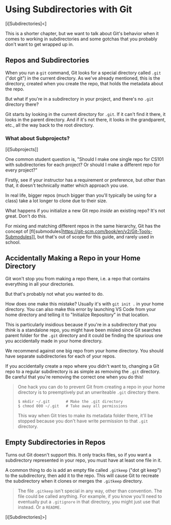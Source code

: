 # Using Subdirectories with Git

[i[Subdirectories]<]

This is a shorter chapter, but we want to talk about Git's behavior when
it comes to working in subdirectories and some gotchas that you
probably don't want to get wrapped up in.

## Repos and Subdirectories

When you run a `git` command, Git looks for a special directory called
`.git` ("dot git") in the current directory. As we've already mentioned,
this is the directory, created when you create the repo, that holds the
metadata about the repo.

But what if you're in a subdirectory in your project, and there's no
`.git` directory there?

Git starts by looking in the current directory for `.git`. If it can't
find it there, it looks in the parent directory. And if it's not there,
it looks in the grandparent, etc., all the way back to the root
directory.

### What about Subprojects?

[i[Subprojects]]

One common student question is, "Should I make one single repo for CS101
with subdirectories for each project? Or should I make a different repo
for every project?"

Firstly, see if your instructor has a requirement or preference, but
other than that, it doesn't technically matter which approach you use.

In real life, bigger repos (much bigger than you'll typically be using
for a class) take a lot longer to clone due to their size.

What happens if you initialize a new Git repo _inside_ an existing repo?
It's not great. Don't do this.

For mixing and matching different repos in the same hierarchy, Git has
the concept of
[fl[submodules|https://git-scm.com/book/en/v2/Git-Tools-Submodules]],
but that's out of scope for this guide, and rarely used in school.

## Accidentally Making a Repo in your Home Directory

Git won't stop you from making a repo there, i.e. a repo that contains
everything in all your directories.

But that's probably not what you wanted to do.

How does one make this mistake? Usually it's with `git init .` in your
home directory. You can also make this error by launching VS Code from
your home directory and telling it to "Initialize Repository" in that
location. 

This is particularly insidious because if you're in a subdirectory that
you _think_ is a standalone repo, you might have been misled since Git
searches parent folder for the `.git` directory and it could be finding
the spurious one you accidentally made in your home directory.

We recommend against one big repo from your home directory. You should
have separate subdirectories for each of your repos.

If you accidentally create a repo where you didn't want to, changing a
Git repo to a regular subdirectory is as simple as removing the `.git`
directory. Be careful that you're removing the correct one when you do
this!

> One hack you can do to prevent Git from creating a repo in your home
> directory is to preemptively put an unwriteable `.git` directory
> there.
>
> ``` {.default}
> $ mkdir ~/.git       # Make the .git directory
> $ chmod 000 ~/.git   # Take away all permissions
> ```
> <!-- ` -->
>
> This way when Git tries to make its metadata folder there, it'll be
> stopped because you don't have write permission to that `.git`
> directory.

## Empty Subdirectories in Repos

Turns out Git doesn't support this. It only tracks files, so if you want
a subdirectory represented in your repo, you must have at least one file
in it.

A common thing to do is add an empty file called `.gitkeep` ("dot
git keep") to the subdirectory, then add it to the repo. This will cause
Git to recreate the subdirectory when it clones or merges the `.gitkeep`
directory.

> The file `.gitkeep` isn't special in any way, other than convention.
> The file could be called anything. For example, if you know you'll
> need to eventually put a `.gitignore` in that directory, you might
> just use that instead. Or a `README`.

[i[Subdirectories]>]
